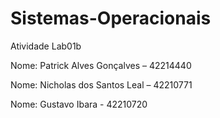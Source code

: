 # Sistemas-Operacionais

Atividade Lab01b

Nome: Patrick Alves Gonçalves – 42214440

Nome: Nicholas dos Santos Leal – 42210771

Nome: Gustavo Ibara - 42210720
